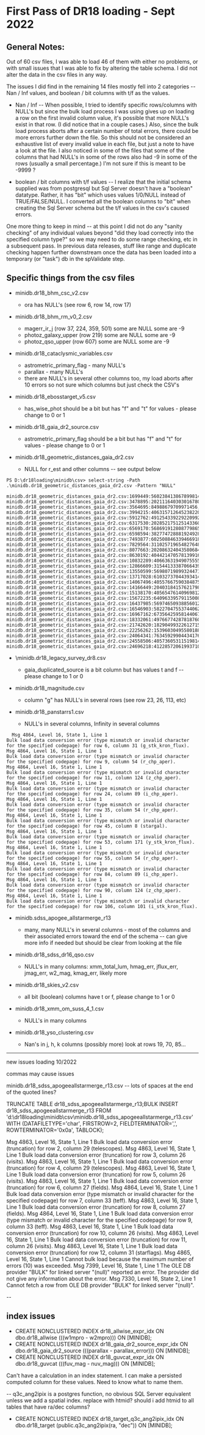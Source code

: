
# First Pass of DR18 loading - Sept 2022

## General Notes:

Out of 60 csv files, I was able to load 46 of them with either no problems, or with small issues that I was able to fix by altering the table schema.  I did not alter the data in the csv files in any way.

The issues I did find in the remaining 14 files mostly fell into 2 categories -- Nan / Inf values, and boolean / bit columns with t/f as the values.  

- Nan / Inf -- When possible, I tried to identify specific rows/columns with NULL's but since the bulk load process I was using gives up on loading a row on the first invalid column value, it's possible that more NULL's exist in that row.  (I did notice that in a couple cases.)  Also, since the bulk load process aborts after a certain number of total errors, there could be more errors further down the file. So this should not be considered an exhaustive list of every invalid value in each file, but just a note to have a look at the file.  I also noticed in some of the files that some of the columns that had NULL's in some of the rows also had -9 in some of the rows (usually a small percentage.) I'm not sure if this is meant to be -9999 ?

- boolean / bit columns with t/f values -- I realize that the initial schema supplied was from postgresql but Sql Server doesn't have a "boolean" datatype.  Rather, it has "bit" which uses values 1/0/NULL instead of TRUE/FALSE/NULL.  I converted all the boolean columns to "bit" when creating the Sql Server schema but the t/f values in the csv's caused errors.

One more thing to keep in mind -- at this point I did not do any "sanity checking" of any individual values beyond "did they load correctly into the specified column type?" so we may need to do some range checking, etc in a subsequent pass.  In previous data releases, stuff like range and duplicate checking happen further downstream once the data has been loaded into a temporary (or "task") db in the spValidate step. 

## Specific things from the csv files

- minidb.dr18_bhm_csc_v2.csv 
  - ora has NULL's (see row 6, row 14, row 17)

- minidb.dr18_bhm_rm_v0_2.csv 
  - magerr_ir_j (row 37, 224, 359, 501) some are NULL some are -9
  - photoz_galaxy_upper (row 219) some are NULL some are -9
  - photoz_qso_upper (row 607) some are NULL some are -9

- minidb.dr18_cataclysmic_variables.csv
  - astrometric_primary_flag - many NULL's
  - parallax - many NULL's 
  - there are NULL's in several other columns too, my load aborts after 10 errors so not sure which columns but just check the CSV's
  
- minidb.dr18_ebosstarget_v5.csv
  - has_wise_phot should be a bit but has "f" and "t" for values - please change to 0 or 1

- minidb.dr18_gaia_dr2_source.csv
  - astrometric_primary_flag should be a bit but has "f" and "t" for values - please change to 0 or 1

- minidb.dr18_geometric_distances_gaia_dr2.csv
  - NULL for r_est and other columns -- see output below
```
PS D:\dr18loading\minidb\csv> select-string -Path .\minidb.dr18_geometric_distances_gaia_dr2.csv -Pattern "NULL"

minidb.dr18_geometric_distances_gaia_dr2.csv:1699449:5602384138678998144,NULL,NULL,NULL,1137.3351,0,1
minidb.dr18_geometric_distances_gaia_dr2.csv:3478895:2021116403030167808,NULL,NULL,NULL,1760.201,0,1
minidb.dr18_geometric_distances_gaia_dr2.csv:3564695:84988679709971456,NULL,NULL,NULL,370.68353,0,1
minidb.dr18_geometric_distances_gaia_dr2.csv:3994215:4063157126452382208,NULL,NULL,NULL,2105.684,0,1
minidb.dr18_geometric_distances_gaia_dr2.csv:5912762:491254339229220992,NULL,NULL,NULL,1305.4711,0,1
minidb.dr18_geometric_distances_gaia_dr2.csv:6317530:2028521751251433600,NULL,NULL,NULL,1547.03,0,1
minidb.dr18_geometric_distances_gaia_dr2.csv:6569170:5686919128087798656,NULL,NULL,NULL,455.1742,0,1
minidb.dr18_geometric_distances_gaia_dr2.csv:6598594:3827747288819249280,NULL,NULL,NULL,398.66342,0,1
minidb.dr18_geometric_distances_gaia_dr2.csv:7493877:6025088463394669184,NULL,NULL,NULL,1888.097,0,1
minidb.dr18_geometric_distances_gaia_dr2.csv:7829564:3110257196548276480,NULL,NULL,NULL,922.7788,0,1
minidb.dr18_geometric_distances_gaia_dr2.csv:8077663:2020863240435806848,NULL,NULL,NULL,1534.1697,0,1
minidb.dr18_geometric_distances_gaia_dr2.csv:8630192:4044214705781399168,NULL,NULL,NULL,2371.0974,0,1
minidb.dr18_geometric_distances_gaia_dr2.csv:10832289:4066363194907555584,NULL,NULL,NULL,1748.7347,0,1
minidb.dr18_geometric_distances_gaia_dr2.csv:12866609:3154413338706643968,NULL,NULL,NULL,810.3975,0,1
minidb.dr18_geometric_distances_gaia_dr2.csv:13550599:5698071989932447104,NULL,NULL,NULL,967.57666,0,1
minidb.dr18_geometric_distances_gaia_dr2.csv:13717028:6103273704439341440,NULL,NULL,NULL,1316.8547,0,1
minidb.dr18_geometric_distances_gaia_dr2.csv:14067496:4055766759038487552,NULL,NULL,NULL,2377.1003,0,1
minidb.dr18_geometric_distances_gaia_dr2.csv:14166449:204031841576217984,NULL,NULL,NULL,1051.7035,0,1
minidb.dr18_geometric_distances_gaia_dr2.csv:15138170:4056547614096981248,NULL,NULL,NULL,2356.4028,0,1
minidb.dr18_geometric_distances_gaia_dr2.csv:15672235:64096339579115008,NULL,NULL,NULL,459.53928,0,1
minidb.dr18_geometric_distances_gaia_dr2.csv:16437985:5697465093885601280,NULL,NULL,NULL,1082.797,0,1
minidb.dr18_geometric_distances_gaia_dr2.csv:16546903:5822704755374406272,NULL,NULL,NULL,1577.0868,0,1
minidb.dr18_geometric_distances_gaia_dr2.csv:16967162:6735642595814406784,NULL,NULL,NULL,2146.8726,0,1
minidb.dr18_geometric_distances_gaia_dr2.csv:18332061:4976677428781876096,NULL,NULL,NULL,521.3843,0,1
minidb.dr18_geometric_distances_gaia_dr2.csv:21742620:1829049932261271552,NULL,NULL,NULL,1345.8134,0,1
minidb.dr18_geometric_distances_gaia_dr2.csv:22256262:1539603049558018816,NULL,NULL,NULL,368.68332,0,1
minidb.dr18_geometric_distances_gaia_dr2.csv:24064341:763459299044341760,NULL,NULL,NULL,360.69244,0,1
minidb.dr18_geometric_distances_gaia_dr2.csv:24558506:4057360531151981440,NULL,NULL,NULL,2310.9075,0,1
minidb.dr18_geometric_distances_gaia_dr2.csv:24696218:4122857206199371008,NULL,NULL,NULL,2189.1853,0,1
```

- \minidb.dr18_legacy_survey_dr8.csv
  - gaia_duplicated_source is a bit column but has values t and f -- please change to 1 or 0

- minidb.dr18_magnitude.csv
  - column "g" has NULL's in several rows (see row 23, 26, 113, etc)

- minidb.dr18_panstarrs1.csv
  - NULL's in several columns, Infinity in several columns 
```
  Msg 4864, Level 16, State 1, Line 1
Bulk load data conversion error (type mismatch or invalid character for the specified codepage) for row 6, column 31 (g_stk_kron_flux).
Msg 4864, Level 16, State 1, Line 1
Bulk load data conversion error (type mismatch or invalid character for the specified codepage) for row 9, column 54 (r_chp_aper).
Msg 4864, Level 16, State 1, Line 1
Bulk load data conversion error (type mismatch or invalid character for the specified codepage) for row 11, column 124 (z_chp_aper).
Msg 4864, Level 16, State 1, Line 1
Bulk load data conversion error (type mismatch or invalid character for the specified codepage) for row 24, column 89 (i_chp_aper).
Msg 4864, Level 16, State 1, Line 1
Bulk load data conversion error (type mismatch or invalid character for the specified codepage) for row 35, column 54 (r_chp_aper).
Msg 4864, Level 16, State 1, Line 1
Bulk load data conversion error (type mismatch or invalid character for the specified codepage) for row 45, column 8 (stargal).
Msg 4864, Level 16, State 1, Line 1
Bulk load data conversion error (type mismatch or invalid character for the specified codepage) for row 53, column 171 (y_stk_kron_flux).
Msg 4864, Level 16, State 1, Line 1
Bulk load data conversion error (type mismatch or invalid character for the specified codepage) for row 55, column 54 (r_chp_aper).
Msg 4864, Level 16, State 1, Line 1
Bulk load data conversion error (type mismatch or invalid character for the specified codepage) for row 84, column 89 (i_chp_aper).
Msg 4864, Level 16, State 1, Line 1
Bulk load data conversion error (type mismatch or invalid character for the specified codepage) for row 90, column 124 (z_chp_aper).
Msg 4864, Level 16, State 1, Line 1
Bulk load data conversion error (type mismatch or invalid character for the specified codepage) for row 106, column 101 (i_stk_kron_flux).
```

- minidb.sdss_apogee_allstarmerge_r13
  - many, many NULL's in several columns - most of the columns and their associated errors toward the end of the schema -- can give more info if needed but should be clear from looking at the file

- minidb.dr18_sdss_dr16_qso.csv
  - NULL's in many columns: xmm_total_lum, hmag_err, jflux_err, jmag_err, w2_mag, kmag_err, likely more

- minidb.dr18_skies_v2.csv
  - all bit (boolean) columns have t or f, please change to 1 or 0

- minidb.dr18_xmm_om_suss_4_1.csv
  - NULL's in many columns

- minidb.dr18_yso_clustering.csv
  - Nan's in j, h, k columns (possibly more) look at rows 19, 70, 85...


-------------------------------------------------------------------------------------------------------------

new issues loading 10/2022

commas may cause issues

minidb.dr18_sdss_apogeeallstarmerge_r13.csv  -- lots of spaces at the end of the quoted lines?

TRUNCATE TABLE dr18_sdss_apogeeallstarmerge_r13;BULK INSERT dr18_sdss_apogeeallstarmerge_r13 FROM 'd:\dr18loading\minidb\csv\minidb.dr18_sdss_apogeeallstarmerge_r13.csv' WITH (DATAFILETYPE='char', FIRSTROW=2, FIELDTERMINATOR=',', ROWTERMINATOR='0x0a', TABLOCK);
	
Msg 4863, Level 16, State 1, Line 1
Bulk load data conversion error (truncation) for row 2, column 29 (telescopes).
Msg 4863, Level 16, State 1, Line 1
Bulk load data conversion error (truncation) for row 3, column 26 (visits).
Msg 4863, Level 16, State 1, Line 1
Bulk load data conversion error (truncation) for row 4, column 29 (telescopes).
Msg 4863, Level 16, State 1, Line 1
Bulk load data conversion error (truncation) for row 5, column 26 (visits).
Msg 4863, Level 16, State 1, Line 1
Bulk load data conversion error (truncation) for row 6, column 27 (fields).
Msg 4864, Level 16, State 1, Line 1
Bulk load data conversion error (type mismatch or invalid character for the specified codepage) for row 7, column 33 (teff).
Msg 4863, Level 16, State 1, Line 1
Bulk load data conversion error (truncation) for row 8, column 27 (fields).
Msg 4864, Level 16, State 1, Line 1
Bulk load data conversion error (type mismatch or invalid character for the specified codepage) for row 9, column 33 (teff).
Msg 4863, Level 16, State 1, Line 1
Bulk load data conversion error (truncation) for row 10, column 26 (visits).
Msg 4863, Level 16, State 1, Line 1
Bulk load data conversion error (truncation) for row 11, column 26 (visits).
Msg 4863, Level 16, State 1, Line 1
Bulk load data conversion error (truncation) for row 12, column 31 (starflags).
Msg 4865, Level 16, State 1, Line 1
Cannot bulk load because the maximum number of errors (10) was exceeded.
Msg 7399, Level 16, State 1, Line 1
The OLE DB provider "BULK" for linked server "(null)" reported an error. The provider did not give any information about the error.
Msg 7330, Level 16, State 2, Line 1
Cannot fetch a row from OLE DB provider "BULK" for linked server "(null)".



--

## index issues



- CREATE NONCLUSTERED INDEX dr18_allwise_expr_idx ON dbo.dr18_allwise  (((w1mpro - w2mpro))) ON [MINIDB];
- CREATE NONCLUSTERED INDEX dr18_gaia_dr2_source_expr_idx ON dbo.dr18_gaia_dr2_source  (((parallax - parallax_error))) ON [MINIDB];
- CREATE NONCLUSTERED INDEX dr18_guvcat_expr_idx ON dbo.dr18_guvcat  (((fuv_mag - nuv_mag))) ON [MINIDB];

Can't have a calculation in an index statement.  I can make a persisted computed column for these values.  Need to know what to name them.

--
q3c_ang2ipix is a postgres function, no obvious SQL Server equivalent unless we add a spatial index.  replace with htmid?   should i add htmid to all tables that have ra/dec columns?

- CREATE NONCLUSTERED INDEX dr18_target_q3c_ang2ipix_idx ON dbo.dr18_target  (public.q3c_ang2ipix(ra, "dec")) ON [MINIDB];












  







